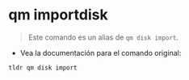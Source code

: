 # qm importdisk

> Este comando es un alias de `qm disk import`.

- Vea la documentación para el comando original:

`tldr qm disk import`
